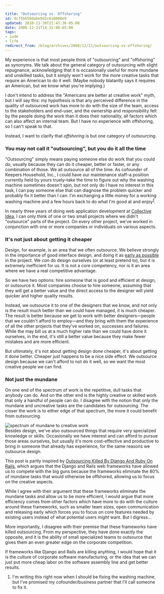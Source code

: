 ```yaml
---

title: "Outsourcing vs. Offshoring"
id: 4cf5b658dabe9d2c610000e9
updated: 2010-11-30T21:43:36-05:00
date: 2008-12-21T14:32:00-05:00
tags:
- code
- life
redirect_from: /blog/archives/2008/12/21/outsourcing-vs-offshoring/
---
```


My experience is that most people think of "outsourcing" and "offshoring" as synonyms. We talk about the general category of outsourcing with slight repugnance, acknowledging that it is occasionally useful for more mundane and unskilled tasks, but it simply won't work for the more creative tasks that require an American to do it well. (Maybe nobody blatantly says it requires an American, but we know what you're implying.)

I don't intend to address the "Americans are better at creative work" myth, but I will say this: my hypothesis is that any perceived difference in the quality of outsourced work has more to do with the size of the team, access to the stakeholders and end-user, and the ownership and responsibility felt by the people doing the work than it does their nationality, all factors which can also affect an internal team. But I have no experience with offshoring, so I can't speak to that.

Instead, I want to clarify that *offshoring* is but one category of *outsourcing*.

### You may not call it "outsourcing", but you do it all the time

"Outsourcing" simply means paying someone else do work that you could do, usually because they can do it cheaper, better or faster, or any combination of those. We all outsource all of the time. As cofounder of Keepers Household, Inc., I could have our maintenance staff–a position currently held by yours truely–take the time to figure out why the washing machine sometimes doesn't spin, but not only do I have no interest in this task, I can pay someone else that can diagnose the problem quicker and probably fix it better than I can. I'm exchanging a little money for a working washing machine and a few hours back to do what I'm good at and enjoy<sup>[1](#honeydo)</sup>.

In nearly three years of doing web application development at [Collective Idea](http://collectiveidea.com), I can only think of one or two small projects where we didn't "outsource" parts of the project. On every other project, we've worked in conjunction with one or more companies or individuals on various aspects.

### It's not just about getting it cheaper

Design, for example, is an area that we often outsource. We believe strongly in the importance of good interface design, and doing it as [early as possible](/2006/6/26/user-interface-first) in the project. We *can* do design ourselves (or at least pretend to), but it is extremely inefficient for us. It is not a core competency, nor is it an area where we have a real competitive advantage.

So we have two options: hire someone that is good and efficient at design, or outsource it. Most companies choose to hire someone, assuming that they will get a better value and the direct access to the designer will yield quicker and higher quality results.

Instead, we outsource it to one of the designers that we know, and not only is the result much better than we could have managed, it is much cheaper. The result is better because we get to work with better designers—people that we couldn't afford to employ—and they bring with them the experience of all the other projects that they've worked on, successes and failures. While the may bill us at a much higher rate than we could have done it ourselves, in the end, it's still a better value because they make fewer mistakes and are more efficient.

But ultimately, it's not about getting design done cheaper, it's about getting it done better. Cheaper just happens to be a nice side effect. We outsource design because we can't afford to not do it well, so we want the most creative people we can find.

### Not just the mundane

On one end of the spectrum of work is the repetitive, dull tasks that anybody can do. And on the other end is the highly creative or skilled work that only a handful of people can do. I disagree with the notion that only the mundane and uncreative tasks are the candidates for outsourcing. The closer the work is to either edge of that spectrum, the more it could benefit from outsourcing.

<div class="figure">
<img src="http://opensoul.org/assets/2008/12/21/work-spectrum.png" alt="spectrum of mundane to creative work" />

</div>
Besides design, we've also outsourced things that require very specialized knowledge or skills. Occasionally we have interest and can afford to pursue those areas ourselves, but usually it's more cost-effective and productive to bring in someone that already has experience, for the same reasons we outsource design.

This post is partly inspired by [Outsourcing Killed By Django And Ruby On Rails](http://blog.awarelabs.com/?p=80), which argues that the Django and Rails web frameworks have allowed us to compete with the big guns because the frameworks eliminate the 80% of mundane tasks that would otherwise be offshored, allowing us to focus on the creative aspects.

While I agree with their argument that these frameworks eliminate the mundane tasks and allow us to be more efficient, I would argue that more efficiency comes from other factors which have more to do with the culture around these frameworks, such as smaller team sizes, open communication and releasing early which forces you to focus on core features needed by existing users instead of what potential users *might* want. But I digress…

More importantly, I disagree with their premise that these frameworks have killed outsourcing. From my perspective, they have done exactly the opposite, and it is the ability of small specialized teams to outsource that gives them an even greater edge on the corporate competition.

If frameworks like Django and Rails are killing anything, I would hope that it is the culture of corporate software manufacturing, or the idea that we can just put more cheap labor on the software assembly line and get better results.

<ol class="footnotes">
<li id="honeydo">
I'm writing this right now when I should be fixing the washing machine, but I've promised my cofounder/business partner that I'll call someone to fix it.

</li>
</ol>
